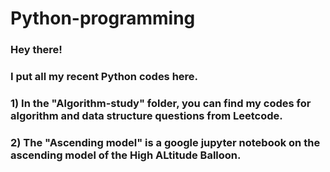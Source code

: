 # Python-programming

### Hey there!

### I put all my recent Python codes here.

### 1) In the "Algorithm-study" folder, you can find my codes for algorithm and data structure questions from Leetcode.

### 2) The "Ascending model" is a google jupyter notebook on the ascending model of the High ALtitude Balloon.
